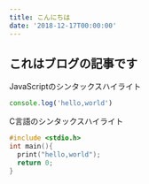 ```yaml
---
title: こんにちは
date: '2018-12-17T00:00:00'
---
```


## これはブログの記事です
JavaScriptのシンタックスハイライト
```javascript
console.log('hello,world')
```
C言語のシンタックスハイライト
```c
#include <stdio.h>
int main(){
  print("hello,world");
  return 0;
}
```
